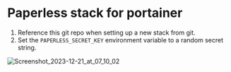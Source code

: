 # Paperless stack for portainer

1. Reference this git repo when setting up a new stack from git.
2. Set the `PAPERLESS_SECRET_KEY` environment variable to a random secret string.

![Screenshot_2023-12-21_at_07_10_02](https://github.com/smichaelsen/paperless-stack/assets/912435/b950c440-f75b-43cd-9d20-1fae19e5cf45)
